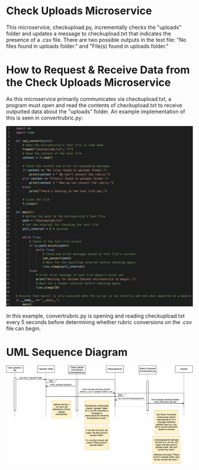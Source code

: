 # Check Uploads Microservice 
This microservice, checkupload.py, incrementally checks the "uploads" folder and updates a message to checkupload.txt that indicates the presence of a .csv file. There are two possible outputs in the text file: "No files found in uploads folder." and "File(s) found in uploads folder." 

# How to Request & Receive Data from the Check Uploads Microservice
As this microservice primarily communicates via checkupload.txt, a program must open and read the contents of checkupload.txt to receive outputted data about the "uploads" folder. An example implementation of this is seen in convertrubric.py:

<img src="readme/example.png">

In this example, convertrubric.py is opening and reading checkupload.txt every 5 seconds before determining whether rubric conversions on the .csv file can begin.

# UML Sequence Diagram
<img src="readme/uml.png">
